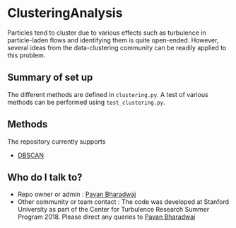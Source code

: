 # ClusteringAnalysis #

Particles tend to cluster due to various effects such as turbulence in particle-laden flows and identifying them is quite open-ended. However, several ideas from the data-clustering community can be readily applied to this problem. 

## Summary of set up ##

The different methods are defined in `clustering.py`. A test of various methods can be performed using `test_clustering.py`.

## Methods ##

The repository currently supports

* [DBSCAN](https://en.wikipedia.org/wiki/DBSCAN) 

## Who do I talk to? ##

* Repo owner or admin : [Pavan Bharadwaj](https://github.com/gpavanb)
* Other community or team contact : The code was developed at Stanford University as part of the Center for Turbulence Research Summer Program 2018. Please direct any queries to [Pavan Bharadwaj](mailto:gpavanb@gmail.com)
